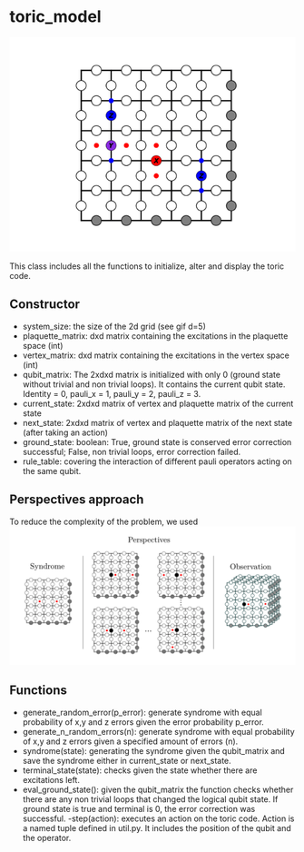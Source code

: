 # toric_model

![](visual/toric_code_gif.gif)

This class includes all the functions to initialize, alter and display the toric code.  

## Constructor 
- system_size: the size of the 2d grid (see gif d=5)
- plaquette_matrix: dxd matrix containing the excitations in the plaquette space (int)
- vertex_matrix: dxd matrix containing the excitations in the vertex space (int)
- qubit_matrix: The 2xdxd matrix is initialized with only 0 (ground state without trivial and non trivial loops). It contains the current qubit state. Identity = 0, pauli_x = 1, pauli_y = 2, pauli_z = 3.
- current_state: 2xdxd matrix of vertex and plaquette matrix of the current state
- next_state: 2xdxd matrix of vertex and plaquette matrix of the next state (after taking an action)
- ground_state: boolean: True, ground state is conserved error correction successful; False, non trivial loops, error correction failed.
- rule_table: covering the interaction of different pauli operators acting on the same qubit. 

## Perspectives approach
To reduce the complexity of the problem, we used 
![](visual/perspective.png)


## Functions
- generate_random_error(p_error): generate syndrome with equal probability of x,y and z errors given the error probability p_error.
- generate_n_random_errors(n):  generate syndrome with equal probability of x,y and z errors given a specified amount of errors (n).
- syndrome(state): generating the syndrome given the qubit_matrix and save the syndrome either in current_state or next_state.
- terminal_state(state): checks given the state whether there are excitations left. 
- eval_ground_state(): given the qubit_matrix the function checks whether there are any non trivial loops that changed the logical qubit state. If ground state is true and terminal is 0, the error correction was successful.
-step(action): executes an action on the toric code. Action is a named tuple defined in util.py. It includes the position of the qubit and the operator.

